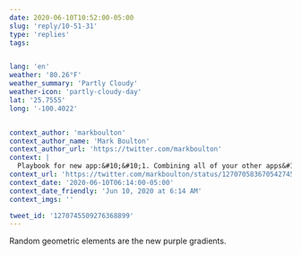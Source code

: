 ```yaml
---
date: 2020-06-10T10:52:00-05:00
slug: 'reply/10-51-31'
type: 'replies'
tags:


lang: 'en'
weather: '80.26°F'
weather_summary: 'Partly Cloudy'
weather-icon: 'partly-cloudy-day'
lat: '25.7555'
long: '-100.4022'


context_author: 'markboulton'
context_author_name: 'Mark Boulton'
context_author_url: 'https://twitter.com/markboulton'
context: |
  Playbook for new app:&#10;&#10;1. Combining all of your other apps&#10;2. Geometric, friendly sans serif&#10;2. Clipart illustrations&#10;3. Purple&#10;4. Whooshy swooshy animations on scroll&#10;5. Over-familiar copywriting&#10;6. Light mint green&#10;7. Infuriating onboarding that will. not. stop. pestering. you.
context_url: 'https://twitter.com/markboulton/status/1270705836705427458?s=12'
context_date: '2020-06-10T06:14:00-05:00'
context_date_friendly: 'Jun 10, 2020 at 6:14 AM'
context_imgs: ''

tweet_id: '1270745509276368899'
---
```

Random geometric elements are the new purple gradients.